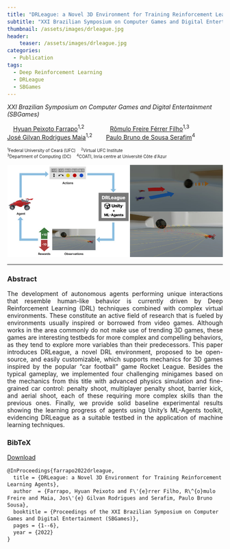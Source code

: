 ```yaml
---
title: "DRLeague: a Novel 3D Environment for Training Reinforcement Learning Agents"
subtitle: "XXI Brazilian Symposium on Computer Games and Digital Entertainment (SBGames)"
thumbnail: /assets/images/drleague.jpg
header:
    teaser: /assets/images/drleague.jpg
categories:
  - Publication
tags:
  - Deep Reinforcement Learning
  - DRLeague
  - SBGames
---
```


*XXI Brazilian Symposium on Computer Games and Digital Entertainment (SBGames)*  

 [Hyuan Peixoto Farrapo](https://github.com/hyuan02)<sup>1,2</sup>
    [Rômulo Freire Férrer Filho](https://github.com/romulofff)<sup>1,3</sup>  
[José Gilvan Rodrigues Maia](https://scholar.google.com.br/citations?user=gnTTsAYAAAAJ&hl=en)<sup>1,2</sup>
  [Paulo Bruno de Sousa Serafim](https://paulobruno.github.io)<sup>4</sup>

<p style="font-size:0.7em">
    <sup>1</sup>Federal University of Ceará (UFC)
     <sup>2</sup>Virtual UFC Institute<br>
    <sup>3</sup>Department of Computing (DC)  
     <sup>4</sup>COATI, Inria centre at Université Côte d'Azur
</p>

![DRLeague](/assets/images/drleague.jpg)

---

<!-- Paper: [[PDF](https://www.sbgames.org/proceedings2022/ComputacaoFull/.pdf)] -->
<!--  Page: [[IEEE](https://ieeexplore.ieee.org/document/)] -->


### Abstract

<p style="text-align:justify;">
The development of autonomous agents performing unique interactions that resemble human-like behavior is currently driven by Deep Reinforcement Learning (DRL) techniques combined with complex virtual environments. These constitute an active field of research that is fueled by environments usually inspired or borrowed from video games. Although works in the area commonly do not make use of trending 3D games, these games are interesting testbeds for more complex and compelling behaviors, as they tend to explore more variables than their predecessors. This paper introduces DRLeague, a novel DRL environment, proposed to be open-source, and easily customizable, which supports mechanics for 3D games inspired by the popular “car football” game Rocket League. Besides the typical gameplay, we implemented four challenging minigames based on the mechanics from this title with advanced physics simulation and fine-grained car control: penalty shoot, multiplayer penalty shoot, barrier kick, and aerial shoot, each of these requiring more complex skills than the previous ones. Finally, we provide solid baseline experimental results showing the learning progress of agents using Unity’s ML-Agents toolkit, evidencing DRLeague as a suitable testbed in the application of machine learning techniques.
</p>


### BibTeX

<p style="text-align:left">
  <a  href="/assets/citations/farrapo2022drleague.bib">Download</a>
</p>

```
@InProceedings{farrapo2022drleague,
  title = {DRLeague: a Novel 3D Environment for Training Reinforcement Learning Agents},
  author  = {Farrapo, Hyuan Peixoto and F\'{e}rrer Filho, R\^{o}mulo Freire and Maia, Jos\'{e} Gilvan Rodrigues and Serafim, Paulo Bruno Sousa},
  booktitle = {Proceedings of the XXI Brazilian Symposium on Computer Games and Digital Entertainment (SBGames)},
  pages = {1--6},
  year = {2022}
}
```
